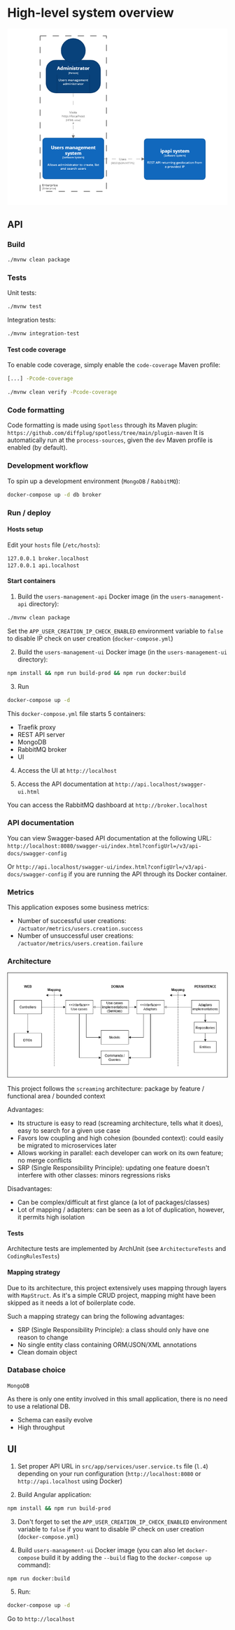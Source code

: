 # High-level system overview
![High-level system overview](users-management-api/docs/system-overview.png "High-level system overview")


## API

### Build 

```bash
./mvnw clean package
```

### Tests

Unit tests:
```bash
./mvnw test
```

Integration tests:
```bash
./mvnw integration-test
```

#### Test code coverage

To enable code coverage, simply enable the `code-coverage` Maven profile:
```bash
[...] -Pcode-coverage
```
```bash
./mvnw clean verify -Pcode-coverage
```

### Code formatting

Code formatting is made using `Spotless` through its Maven plugin: `https://github.com/diffplug/spotless/tree/main/plugin-maven`
It is automatically run at the `process-sources`, given the `dev` Maven profile is enabled (by default).

### Development workflow

To spin up a development environment (`MongoDB` / `RabbitMQ`):
```bash
docker-compose up -d db broker
```

### Run / deploy

#### Hosts setup
Edit your `hosts` file (`/etc/hosts`):

```
127.0.0.1 broker.localhost
127.0.0.1 api.localhost
```

#### Start containers

1. Build the `users-management-api` Docker image (in the `users-management-api` directory):
```bash
./mvnw clean package
```

Set the `APP_USER_CREATION_IP_CHECK_ENABLED` environment variable to `false` to disable IP check on user creation (`docker-compose.yml`)

2. Build the `users-management-ui` Docker image (in the `users-management-ui` directory):
```bash
npm install && npm run build-prod && npm run docker:build
```

3. Run
```bash
docker-compose up -d
```

This `docker-compose.yml` file starts 5 containers:
- Traefik proxy
- REST API server
- MongoDB
- RabbitMQ broker
- UI

4. Access the UI at `http://localhost`

5. Access the API documentation at `http://api.localhost/swagger-ui.html`

You can access the RabbitMQ dashboard at `http://broker.localhost`

### API documentation

You can view Swagger-based API documentation at the following URL:
`http://localhost:8080/swagger-ui/index.html?configUrl=/v3/api-docs/swagger-config`

Or `http://api.localhost/swagger-ui/index.html?configUrl=/v3/api-docs/swagger-config` if you are running the API through its Docker container.

### Metrics

This application exposes some business metrics:
- Number of successful user creations: `/actuator/metrics/users.creation.success`
- Number of unsuccessful user creations: `/actuator/metrics/users.creation.failure`


### Architecture

![Architecture diagram](users-management-api/docs/architecture-diagram.png "Architecture diagram")


This project follows the `screaming` architecture: package by feature / functional area / bounded context
    
Advantages:
- Its structure is easy to read (screaming architecture, tells what it does), easy to search for a given use case
- Favors low coupling and high cohesion (bounded context): could easily be migrated to microservices later
- Allows working in parallel: each developer can work on its own feature; no merge conflicts
- SRP (Single Responsibility Principle): updating one feature doesn't interfere with other classes: minors regressions risks

Disadvantages:
- Can be complex/difficult at first glance (a lot of packages/classes)
- Lot of mapping / adapters: can be seen as a lot of duplication, however, it permits high isolation

#### Tests
Architecture tests are implemented by ArchUnit (see `ArchitectureTests` and `CodingRulesTests`)

#### Mapping strategy

Due to its architecture, this project extensively uses mapping through layers with `MapStruct`.
As it's a simple CRUD project, mapping might have been skipped as it needs a lot of boilerplate code.

Such a mapping strategy can bring the following advantages:
- SRP (Single Responsibility Principle): a class should only have one reason to change
- No single entity class containing ORM/JSON/XML annotations
- Clean domain object

### Database choice

`MongoDB`

As there is only one entity involved in this small application, there is no need to use a relational DB.
- Schema can easily evolve
- High throughput


## UI

1. Set proper API URL in `src/app/services/user.service.ts` file (`l.4`) depending on your run configuration (`http://localhost:8080` or `http://api.localhost` using Docker)

2. Build Angular application:
```bash
npm install && npm run build-prod
```

3. Don't forget to set the `APP_USER_CREATION_IP_CHECK_ENABLED` environment variable to `false` if you want to disable IP check on user creation (`docker-compose.yml`)

4. Build `users-management-ui` Docker image (you can also let `docker-compose` build it by adding the `--build` flag to the `docker-compose up` command):
```bash
npm run docker:build
```

5. Run:
```bash
docker-compose up -d
```

Go to `http://localhost`